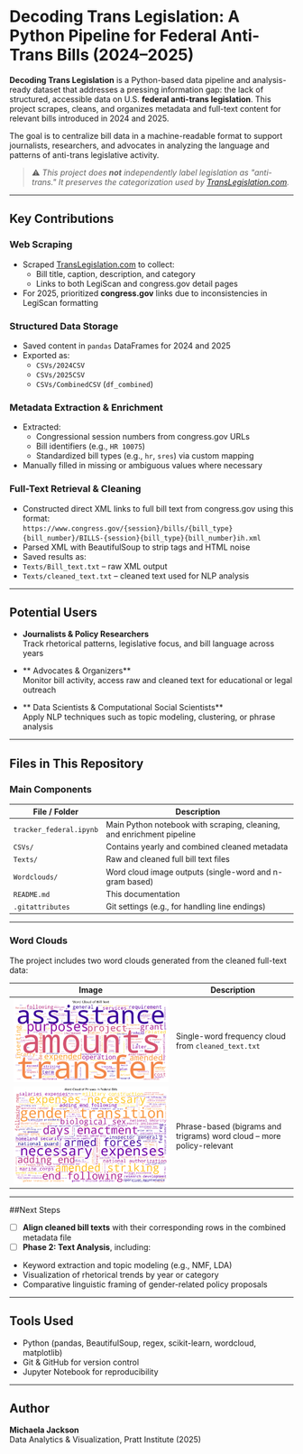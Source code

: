 # Decoding Trans Legislation: A Python Pipeline for Federal Anti-Trans Bills (2024–2025)

**Decoding Trans Legislation** is a Python-based data pipeline and analysis-ready dataset that addresses a pressing information gap: the lack of structured, accessible data on U.S. **federal anti-trans legislation**. This project scrapes, cleans, and organizes metadata and full-text content for relevant bills introduced in 2024 and 2025.

The goal is to centralize bill data in a machine-readable format to support journalists, researchers, and advocates in analyzing the language and patterns of anti-trans legislative activity.

> ⚠️ _This project does **not** independently label legislation as "anti-trans." It preserves the categorization used by [TransLegislation.com](https://translegislation.com)._

---

## Key Contributions

### Web Scraping
- Scraped [TransLegislation.com](https://translegislation.com) to collect:
  - Bill title, caption, description, and category
  - Links to both LegiScan and congress.gov detail pages
- For 2025, prioritized **congress.gov** links due to inconsistencies in LegiScan formatting

### Structured Data Storage
- Saved content in `pandas` DataFrames for 2024 and 2025
- Exported as:  
  - `CSVs/2024CSV`  
  - `CSVs/2025CSV`  
  - `CSVs/CombinedCSV` (`df_combined`)

### Metadata Extraction & Enrichment
- Extracted:
  - Congressional session numbers from congress.gov URLs
  - Bill identifiers (e.g., `HR 10075`)
  - Standardized bill types (e.g., `hr`, `sres`) via custom mapping
- Manually filled in missing or ambiguous values where necessary

### Full-Text Retrieval & Cleaning
- Constructed direct XML links to full bill text from congress.gov using this format:  
  `https://www.congress.gov/{session}/bills/{bill_type}{bill_number}/BILLS-{session}{bill_type}{bill_number}ih.xml`
- Parsed XML with BeautifulSoup to strip tags and HTML noise
- Saved results as:
- `Texts/Bill_text.txt` – raw XML output
- `Texts/cleaned_text.txt` – cleaned text used for NLP analysis

---

## Potential Users

- **Journalists & Policy Researchers**  
Track rhetorical patterns, legislative focus, and bill language across years

- ** Advocates & Organizers**  
Monitor bill activity, access raw and cleaned text for educational or legal outreach

- ** Data Scientists & Computational Social Scientists**  
Apply NLP techniques such as topic modeling, clustering, or phrase analysis

---

## Files in This Repository

### Main Components

| File / Folder | Description |
|---------------|-------------|
| `tracker_federal.ipynb` | Main Python notebook with scraping, cleaning, and enrichment pipeline |
| `CSVs/` | Contains yearly and combined cleaned metadata |
| `Texts/` | Raw and cleaned full bill text files |
| `Wordclouds/` | Word cloud image outputs (single-word and n-gram based) |
| `README.md` | This documentation |
| `.gitattributes` | Git settings (e.g., for handling line endings) |

---

### Word Clouds

The project includes two word clouds generated from the cleaned full-text data:

| Image | Description |
|-------|-------------|
| ![Word Cloud](Wordclouds/wordcloud.png) | Single-word frequency cloud from `cleaned_text.txt` |
| ![Word Cloud Phrases](Wordclouds/wordcloud_phrases.png) | Phrase-based (bigrams and trigrams) word cloud – more policy-relevant |

---

##Next Steps

- [ ] **Align cleaned bill texts** with their corresponding rows in the combined metadata file  
- [ ] **Phase 2: Text Analysis**, including:
- Keyword extraction and topic modeling (e.g., NMF, LDA)
- Visualization of rhetorical trends by year or category
- Comparative linguistic framing of gender-related policy proposals

---

## Tools Used

- Python (pandas, BeautifulSoup, regex, scikit-learn, wordcloud, matplotlib)  
- Git & GitHub for version control  
- Jupyter Notebook for reproducibility

---

## Author

**Michaela Jackson**  
Data Analytics & Visualization, Pratt Institute (2025)  
